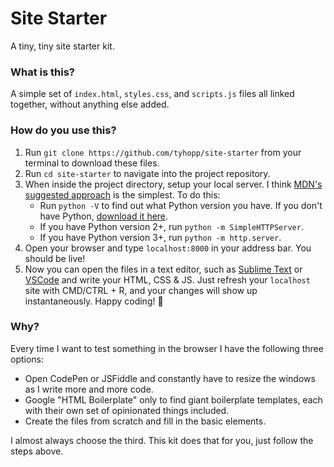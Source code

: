 # Site Starter

A tiny, tiny site starter kit. 

### What is this?
A simple set of `index.html`, `styles.css`, and `scripts.js` files all linked together, without anything else added.

### How do you use this?
1. Run `git clone https://github.com/tyhopp/site-starter` from your terminal to download these files. 
2. Run `cd site-starter` to navigate into the project repository.
3. When inside the project directory, setup your local server. I think [MDN's suggested approach](https://developer.mozilla.org/en-US/docs/Learn/Common_questions/set_up_a_local_testing_server) is the simplest. To do this:
	- Run `python -V` to find out what Python version you have. If you don't have Python, [download it here](https://www.python.org/downloads/).
	- If you have Python version 2+, run `python -m SimpleHTTPServer`. 
	- If you have Python version 3+, run `python -m http.server`.
4. Open your browser and type `localhost:8000` in your address bar. You should be live!
5. Now you can open the files in a text editor, such as [Sublime Text](https://www.sublimetext.com/) or [VSCode](https://code.visualstudio.com/) and write your HTML, CSS & JS. Just refresh your `localhost` site with CMD/CTRL + R, and your changes will show up instantaneously. Happy coding! 🙌

### Why?

Every time I want to test something in the browser I have the following three options:

- Open CodePen or JSFiddle and constantly have to resize the windows as I write more and more code. 
- Google "HTML Boilerplate" only to find giant boilerplate templates, each with their own set of opinionated things included. 
- Create the files from scratch and fill in the basic elements. 

I almost always choose the third. This kit does that for you, just follow the steps above.
